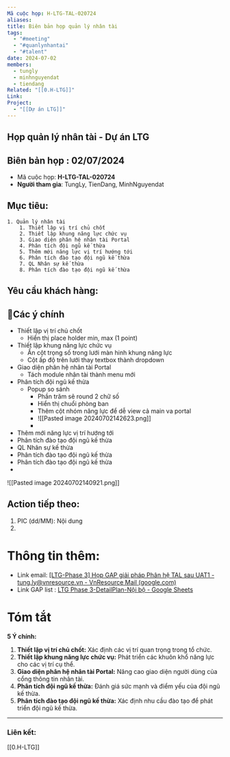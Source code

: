 ```yaml
---
Mã cuộc họp: H-LTG-TAL-020724
aliases: 
title: Biên bản họp quản lý nhân tài
tags:
  - "#meeting"
  - "#quanlynhantai"
  - "#talent"
date: 2024-07-02
members:
  - tungly
  - minhnguyendat
  - tiendang
Related: "[[0.H-LTG]]"
Link: 
Project:
  - "[[Dự án LTG]]"
---
```


## Họp quản lý nhân tài - Dự án LTG
## Biên bản họp : 02/07/2024
- Mã cuộc họp: **H-LTG-TAL-020724**
- **Người tham gia**: TungLy, TienDang, MinhNguyendat


## Mục tiêu:
	1. Quản lý nhân tài
		1. Thiết lập vị trí chủ chốt
		2. Thiết lập khung năng lực chức vụ
		3. Giao diện phân hệ nhân tài Portal
		4. Phân tích đội ngũ kế thừa
		5. Thêm mới năng lực vị trí hướng tới
		6. Phân tích đào tạo đội ngũ kế thừa
		7. QL Nhân sự kế thừa
		8. Phân tích đào tạo đội ngũ kế thừa
## Yêu cầu khách hàng:
	

## 📝Các ý chính
- Thiết lập vị trí chủ chốt
	- Hiển thị place holder min, max (1 point)
- Thiết lập khung năng lực chức vụ
	- Ẩn cột trọng số trong lưới màn hinh khung năng lực
	- Cột ấp độ trên lưới thay textbox thành dropdown
- Giao diện phân hệ nhân tài Portal
	- Tách module nhân tài thành menu mới
- Phân tích đội ngũ kế thừa
	- Popup so sánh
		- Phần trăm sẽ round 2 chữ số
		- Hiển thị chuổi phòng ban
		- Thêm cột nhóm năng lực để dễ view  cả main va portal
		- ![[Pasted image 20240702142623.png]]
		- 
- Thêm mới năng lực vị trí hướng tới
- Phân tích đào tạo đội ngũ kế thừa
- QL Nhân sự kế thừa
- Phân tích đào tạo đội ngũ kế thừa
- Phân tích đào tạo đội ngũ kế thừa
- 

![[Pasted image 20240702140921.png]]
## Action tiếp theo:
 1. PIC (dd/MM):  Nội dung
 2. 




# Thông tin thêm:
- Link email: [[LTG-Phase 3] Họp GAP giải pháp Phân hệ TAL sau UAT1 - tung.ly@vnresource.vn - VnResource Mail (google.com)](https://mail.google.com/mail/u/0/#search/ltg/FMfcgzQVxRClcTBmxccMDPszqbFBXGjw)
- Link  GAP list : [LTG Phase 3-DetailPlan-Nội bộ - Google Sheets](https://docs.google.com/spreadsheets/d/1LeOoyFHpXN78jCnxm-tb6ttvRx0__3pyZpR4x0o2Pgo/edit?gid=737863023#gid=737863023)

# Tóm tắt

**5 Ý chính:**

1. **Thiết lập vị trí chủ chốt:** Xác định các vị trí quan trọng trong tổ chức.
2. **Thiết lập khung năng lực chức vụ:** Phát triển các khuôn khổ năng lực cho các vị trí cụ thể.
3. **Giao diện phân hệ nhân tài Portal:** Nâng cao giao diện người dùng của cổng thông tin nhân tài.
4. **Phân tích đội ngũ kế thừa:** Đánh giá sức mạnh và điểm yếu của đội ngũ kế thừa.
5. **Phân tích đào tạo đội ngũ kế thừa:** Xác định nhu cầu đào tạo để phát triển đội ngũ kế thừa.

 --- 


### Liên kết:
[[0.H-LTG]]